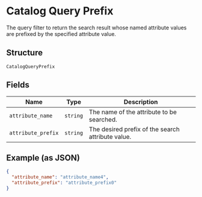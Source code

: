 
# Catalog Query Prefix

The query filter to return the search result whose named attribute values are prefixed by the specified attribute value.

## Structure

`CatalogQueryPrefix`

## Fields

| Name | Type | Description |
|  --- | --- | --- |
| `attribute_name` | `string` | The name of the attribute to be searched. |
| `attribute_prefix` | `string` | The desired prefix of the search attribute value. |

## Example (as JSON)

```json
{
  "attribute_name": "attribute_name4",
  "attribute_prefix": "attribute_prefix0"
}
```

